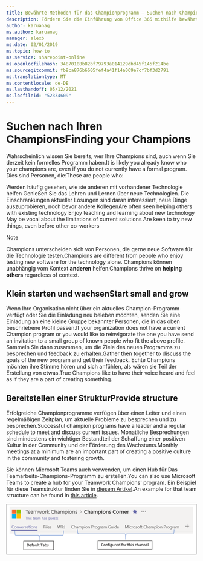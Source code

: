 ```yaml
---
title: Bewährte Methoden für das Championprogramm – Suchen nach Champions
description: Fördern Sie die Einführung von Office 365 mithilfe bewährter Methoden des Championprogramms.
author: karuanag
ms.author: karuanag
manager: alexb
ms.date: 02/01/2019
ms.topic: how-to
ms.service: sharepoint-online
ms.openlocfilehash: 34870108b82bf79793a014129dbd45f145f214be
ms.sourcegitcommit: fb9ca876b6605fef4a41f14a069e7cf7bf3d2791
ms.translationtype: MT
ms.contentlocale: de-DE
ms.lasthandoff: 05/12/2021
ms.locfileid: "52334609"
---
```

# <a name="finding-your-champions"></a><span data-ttu-id="0b8e9-103">Suchen nach Ihren Champions</span><span class="sxs-lookup"><span data-stu-id="0b8e9-103">Finding your Champions</span></span> 

<span data-ttu-id="0b8e9-104">Wahrscheinlich wissen Sie bereits, wer Ihre Champions sind, auch wenn Sie derzeit kein formelles Programm haben.</span><span class="sxs-lookup"><span data-stu-id="0b8e9-104">It is likely you already know who your champions are, even if you do not currently have a formal program.</span></span>  <span data-ttu-id="0b8e9-105">Dies sind Personen, die:</span><span class="sxs-lookup"><span data-stu-id="0b8e9-105">These are people who:</span></span>

<span data-ttu-id="0b8e9-106">Werden häufig gesehen, wie sie anderen mit vorhandener Technologie helfen Genießen Sie das Lehren und Lernen über neue Technologien. Die Einschränkungen aktueller Lösungen sind daran interessiert, neue Dinge auszuprobieren, noch bevor andere Kollegen</span><span class="sxs-lookup"><span data-stu-id="0b8e9-106">Are often seen helping others with existing technology Enjoy teaching and learning about new technology May be vocal about the limitations of current solutions Are keen to try new things, even before other co-workers</span></span>

> [!NOTE]
> <span data-ttu-id="0b8e9-107">Champions unterscheiden sich von Personen, die gerne neue Software für die Technologie testen.</span><span class="sxs-lookup"><span data-stu-id="0b8e9-107">Champions are different from people who enjoy testing new software for the technology alone.</span></span> <span data-ttu-id="0b8e9-108">Champions können unabhängig vom Kontext **anderen** helfen.</span><span class="sxs-lookup"><span data-stu-id="0b8e9-108">Champions thrive on **helping others** regardless of context.</span></span> 

## <a name="start-small-and-grow"></a><span data-ttu-id="0b8e9-109">Klein starten und wachsen</span><span class="sxs-lookup"><span data-stu-id="0b8e9-109">Start small and grow</span></span>

<span data-ttu-id="0b8e9-110">Wenn Ihre Organisation nicht über ein aktuelles Champion-Programm verfügt oder Sie die Einladung neu beleben möchten, senden Sie eine Einladung an eine kleine Gruppe bekannter Personen, die in das oben beschriebene Profil passen.</span><span class="sxs-lookup"><span data-stu-id="0b8e9-110">If your organization does not have a current Champion program or you would like to reinvigorate the one you have send an invitation to a small group of known people who fit the above profile.</span></span>  <span data-ttu-id="0b8e9-111">Sammeln Sie dann zusammen, um die Ziele des neuen Programms zu besprechen und feedback zu erhalten.</span><span class="sxs-lookup"><span data-stu-id="0b8e9-111">Gather then together to discuss the goals of the new program and get their feedback.</span></span> <span data-ttu-id="0b8e9-112">Echte Champions möchten ihre Stimme hören und sich anfühlen, als wären sie Teil der Erstellung von etwas.</span><span class="sxs-lookup"><span data-stu-id="0b8e9-112">True Champions like to have their voice heard and feel as if they are a part of creating something.</span></span>  

## <a name="provide-structure"></a><span data-ttu-id="0b8e9-113">Bereitstellen einer Struktur</span><span class="sxs-lookup"><span data-stu-id="0b8e9-113">Provide structure</span></span>

<span data-ttu-id="0b8e9-114">Erfolgreiche Championprogramme verfügen über einen Leiter und einen regelmäßigen Zeitplan, um aktuelle Probleme zu besprechen und zu besprechen.</span><span class="sxs-lookup"><span data-stu-id="0b8e9-114">Successful champion programs have a leader and a regular schedule to meet and discuss current issues.</span></span>  <span data-ttu-id="0b8e9-115">Monatliche Besprechungen sind mindestens ein wichtiger Bestandteil der Schaffung einer positiven Kultur in der Community und der Förderung des Wachstums.</span><span class="sxs-lookup"><span data-stu-id="0b8e9-115">Monthly meetings at a minimum are an important part of creating a positive culture in the community and fostering growth.</span></span>  

<span data-ttu-id="0b8e9-116">Sie können Microsoft Teams auch verwenden, um einen Hub für Das Teamarbeits-Champions-Programm zu erstellen.</span><span class="sxs-lookup"><span data-stu-id="0b8e9-116">You can also use Microsoft Teams to create a hub for your Teamwork Champions' program.</span></span>  <span data-ttu-id="0b8e9-117">Ein Beispiel für diese Teamstruktur finden Sie in [diesem Artikel](/MicrosoftTeams/teams-adoption-your-first-teams).</span><span class="sxs-lookup"><span data-stu-id="0b8e9-117">An example for that team structure can be found in [this article](/MicrosoftTeams/teams-adoption-your-first-teams).</span></span>

![Teamregisterkarten des Teamteams für die Teamarbeit](media/teams-adoption-tab-example.png)